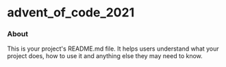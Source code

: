 advent_of_code_2021
===================

### About

This is your project's README.md file. It helps users understand what your
project does, how to use it and anything else they may need to know.

